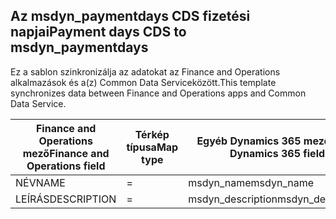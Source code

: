 ## <a name="payment-days-cds-to-msdyn_paymentdays"></a><span data-ttu-id="0cbf0-101">Az msdyn_paymentdays CDS fizetési napjai</span><span class="sxs-lookup"><span data-stu-id="0cbf0-101">Payment days CDS to msdyn_paymentdays</span></span>

<span data-ttu-id="0cbf0-102">Ez a sablon szinkronizálja az adatokat az Finance and Operations alkalmazások és a(z) Common Data Serviceközött.</span><span class="sxs-lookup"><span data-stu-id="0cbf0-102">This template synchronizes data between Finance and Operations apps and Common Data Service.</span></span>

<span data-ttu-id="0cbf0-103">Finance and Operations mező</span><span class="sxs-lookup"><span data-stu-id="0cbf0-103">Finance and Operations field</span></span> | <span data-ttu-id="0cbf0-104">Térkép típusa</span><span class="sxs-lookup"><span data-stu-id="0cbf0-104">Map type</span></span> | <span data-ttu-id="0cbf0-105">Egyéb Dynamics 365 mező</span><span class="sxs-lookup"><span data-stu-id="0cbf0-105">Other Dynamics 365 field</span></span> | <span data-ttu-id="0cbf0-106">Alapértelmezett érték</span><span class="sxs-lookup"><span data-stu-id="0cbf0-106">Default value</span></span>
---|---|---|---
<span data-ttu-id="0cbf0-107">NÉV</span><span class="sxs-lookup"><span data-stu-id="0cbf0-107">NAME</span></span> | = | <span data-ttu-id="0cbf0-108">msdyn_name</span><span class="sxs-lookup"><span data-stu-id="0cbf0-108">msdyn_name</span></span> | 
<span data-ttu-id="0cbf0-109">LEÍRÁS</span><span class="sxs-lookup"><span data-stu-id="0cbf0-109">DESCRIPTION</span></span> | = | <span data-ttu-id="0cbf0-110">msdyn_description</span><span class="sxs-lookup"><span data-stu-id="0cbf0-110">msdyn_description</span></span> | 
